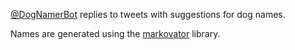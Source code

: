 <a href="https://twitter.com/DogNamerBot">@DogNamerBot</a> replies to tweets with suggestions for dog names.

Names are generated using the <a href="https://github.com/joshleejosh/markovator">markovator</a> library.

